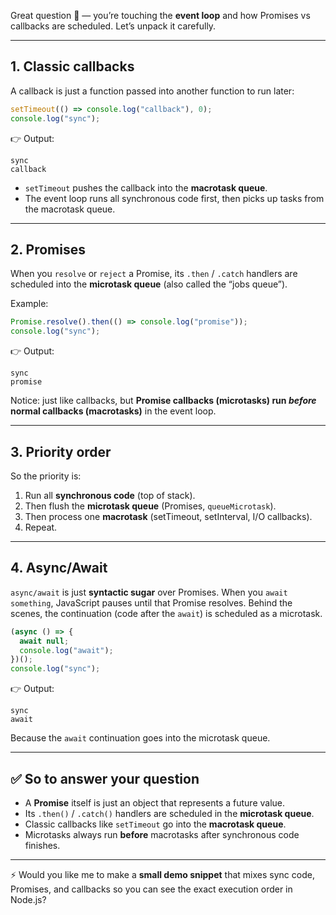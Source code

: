 Great question 🙌 — you’re touching the **event loop** and how Promises vs callbacks are scheduled. Let’s unpack it carefully.

---

## 1. Classic callbacks

A callback is just a function passed into another function to run later:

```js
setTimeout(() => console.log("callback"), 0);
console.log("sync");
```

👉 Output:

```
sync
callback
```

* `setTimeout` pushes the callback into the **macrotask queue**.
* The event loop runs all synchronous code first, then picks up tasks from the macrotask queue.

---

## 2. Promises

When you `resolve` or `reject` a Promise, its `.then` / `.catch` handlers are scheduled into the **microtask queue** (also called the “jobs queue”).

Example:

```js
Promise.resolve().then(() => console.log("promise"));
console.log("sync");
```

👉 Output:

```
sync
promise
```

Notice: just like callbacks, but **Promise callbacks (microtasks) run *before* normal callbacks (macrotasks)** in the event loop.

---

## 3. Priority order

So the priority is:

1. Run all **synchronous code** (top of stack).
2. Then flush the **microtask queue** (Promises, `queueMicrotask`).
3. Then process one **macrotask** (setTimeout, setInterval, I/O callbacks).
4. Repeat.

---

## 4. Async/Await

`async/await` is just **syntactic sugar** over Promises.
When you `await something`, JavaScript pauses until that Promise resolves. Behind the scenes, the continuation (code after the `await`) is scheduled as a microtask.

```js
(async () => {
  await null;
  console.log("await");
})();
console.log("sync");
```

👉 Output:

```
sync
await
```

Because the `await` continuation goes into the microtask queue.

---

## ✅ So to answer your question

* A **Promise** itself is just an object that represents a future value.
* Its `.then()` / `.catch()` handlers are scheduled in the **microtask queue**.
* Classic callbacks like `setTimeout` go into the **macrotask queue**.
* Microtasks always run **before** macrotasks after synchronous code finishes.

---

⚡ Would you like me to make a **small demo snippet** that mixes sync code, Promises, and callbacks so you can see the exact execution order in Node.js?

